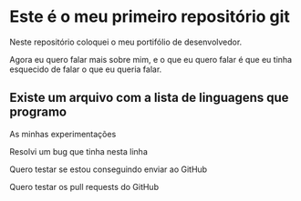 # Este é o meu primeiro repositório git

Neste repositório coloquei o meu portifólio de desenvolvedor.

Agora eu quero falar mais sobre mim, e o que eu quero falar é que
eu tinha esquecido de falar o que eu queria falar.

## Existe um arquivo com a lista de linguagens que programo 

As minhas experimentações

Resolvi um bug que tinha nesta linha

Quero testar se estou conseguindo enviar ao GitHub

Quero testar os pull requests do GitHub

